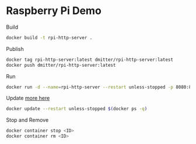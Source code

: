 # Raspberry Pi Demo

Build

```sh
docker build -t rpi-http-server .
```

Publish

```sh
docker tag rpi-http-server:latest dmitter/rpi-http-server:latest
docker push dmitter/rpi-http-server:latest
```

Run

```sh
docker run -d --name=rpi-http-server --restart unless-stopped -p 8080:8080 dmitter/rpi-http-server:latest
```

Update [more here](https://docs.docker.com/config/containers/start-containers-automatically/)

```sh
docker update --restart unless-stopped $(docker ps -q)
```

Stop and Remove

```sh
docker container stop <ID>
docker container rm <ID>
```
